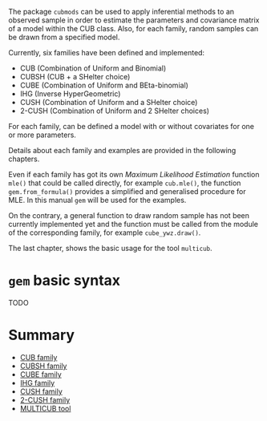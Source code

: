 The package `cubmods` can be used to apply inferential methods to an observed sample in order to estimate the parameters and covariance matrix of a model within the CUB class. Also, for each family, random samples can be drawn from a specified model.

Currently, six families have been defined and implemented: 

- CUB (Combination of Uniform and Binomial)
- CUBSH (CUB + a SHelter choice)
- CUBE (Combination of Uniform and BEta-binomial)
- IHG (Inverse HyperGeometric)
- CUSH (Combination of Uniform and a SHelter choice)
- 2-CUSH (Combination of Uniform and 2 SHelter choices)

For each family, can be defined a model with or without covariates for one or more parameters.

Details about each family and examples are provided in the following chapters.

Even if each family has got its own _Maximum Likelihood Estimation_ function `mle()` that could be called directly, for example `cub.mle()`, the function `gem.from_formula()` provides a simplified and generalised procedure for MLE. In this manual `gem` will be used for the examples.

On the contrary, a general function to draw random sample has not been currently implemented yet and the function must be called from the module of the corresponding family, for example `cube_ywz.draw()`.

The last chapter, shows the basic usage for the tool `multicub`.

# `gem` basic syntax

TODO

# Summary

- [CUB family](Manual/02_cub_family.md)
- [CUBSH family](Manual/03_cubsh_family.md)
- [CUBE family](Manual/04_cube_family.md)
- [IHG family](Manual/06_ihg_family.md)
- [CUSH family](Manual/05_cush_family.md)
- [2-CUSH family](Manual/07_2cush_family.md)
- [MULTICUB tool](Manual/08_multicub.md)
